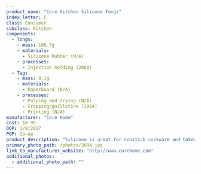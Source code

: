 ```yaml
---
product_name: "Core Kitchen Silicone Tongs"
index_letter: C
class: Consumer
subclass: Kitchen
components:
  - Tongs:
    - mass: 106.7g
    - materials:
      - Silicone Rubber (N/A)
    - processes:
      - Injection molding (2080)
  - Tag:
    - mass: 0.1g
    - materials:
      - Paperboard (N/A)
    - processes:
      - Pulping and drying (N/A)
      - Cropping/guillotine (2064)
      - Printing (N/A)
manufacturer: "Core Home"
cost: $6.99
DOP: 1/8/2017
POP: Co-op
product_description: "Silicone is great for nonstick cookware and bakeware and will not scratch the surface."
primary_photo_path: /photos/3094.jpg
link_to_manufacturer_website: "http://www.corehome.com"
additional_photos:
  - additional_photo_path: ""
---
```

